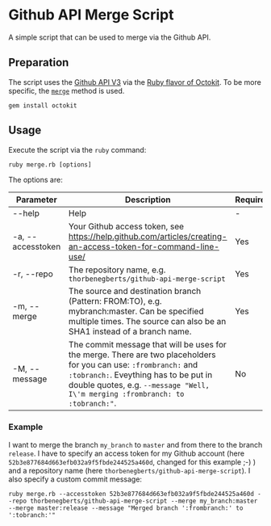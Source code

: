 Github API Merge Script
=======================

A simple script that can be used to merge via the Github API.

## Preparation

The script uses the [Github API V3](https://developer.github.com/v3/) via the [Ruby flavor of Octokit](https://github.com/octokit/octokit.rb). To be more specific, the [`merge`](http://octokit.github.io/octokit.rb/Octokit/Client/Commits.html#merge-instance_method) method is used.

```
gem install octokit
```

## Usage

Execute the script via the `ruby` command:

```
ruby merge.rb [options]
```

The options are:

| Parameter         | Description                                                                                                                                                                                                                                  | Required |
|-------------------|----------------------------------------------------------------------------------------------------------------------------------------------------------------------------------------------------------------------------------------------|----------|
| --help            | Help                                                                                                                                                                                                                                         | -        |
| -a, --accesstoken | Your Github access token, see https://help.github.com/articles/creating-an-access-token-for-command-line-use/                                                                                                                                | Yes      |
| -r, --repo       | The repository name, e.g. `thorbenegberts/github-api-merge-script`                                                                                                                                                                           | Yes      |
| -m, --merge       | The source and destination branch (Pattern: FROM:TO), e.g. mybranch:master. Can be specified multiple times. The source can also be an SHA1 instead of a branch name.                                                                                                                                 | Yes      |
| -M, --message     | The commit message that will be uses for the merge. There are two placeholders for you can use: `:frombranch:` and `:tobranch:`. Eveything has to be put in double quotes, e.g. `--message "Well, I\'m merging :frombranch: to :tobranch:"`. | No       |

### Example

I want to merge the branch `my_branch` to `master` and from there to the branch `release`. I have to specify an access token for my Github account (here `52b3e877684d663efb032a9f5fbde244525a460d`, changed for this example ;-) ) and a repository name (here `thorbenegberts/github-api-merge-script`). I also specify a custom commit message:

```
ruby merge.rb --accesstoken 52b3e877684d663efb032a9f5fbde244525a460d --repo thorbenegberts/github-api-merge-script --merge my_branch:master --merge master:release --message "Merged branch ':frombranch:' to ':tobranch:'"
```
